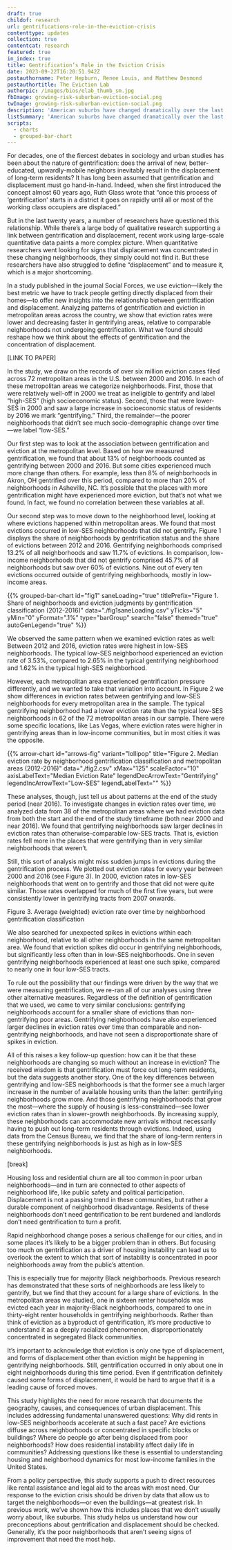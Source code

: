 ```yaml
---
draft: true
childof: research
url: gentrifications-role-in-the-eviction-crisis
contenttype: updates
collection: true
contentcat: research
featured: true
in_index: true
title: Gentrification’s Role in the Eviction Crisis
date: 2023-09-22T16:20:51.942Z
postauthorname: Peter Hepburn, Renee Louis, and Matthew Desmond
postauthortitle: The Eviction Lab
authorpic: /images/bios/elab_thumb_sm.jpg
fbImage: growing-risk-suburban-eviction-social.png
twImage: growing-risk-suburban-eviction-social.png
description: 'American suburbs have changed dramatically over the last several decades. Over time, they’ve become poorer, more diverse, and the site of a growing share of eviction cases.'
listSummary: 'American suburbs have changed dramatically over the last several decades. Over time, they’ve become poorer, more diverse, and the site of a growing share of eviction cases.'
scripts:
  - charts
  - grouped-bar-chart
---
```

<style>
  #fig3-mfr .chart__bar.mfr_hi {
    fill: var(--c1);
  }
  
  #fig3-mfr .chart__bar.mfr_20 {
    fill: var(--c2);
  }
  
</style>

<span class="dropcap green">F</span>or decades, one of the fiercest debates in sociology and urban studies has been about the nature of gentrification: does the arrival of new, better-educated, upwardly-mobile  neighbors inevitably result in the displacement of long-term residents? It has long been assumed that gentrification and displacement must go hand-in-hand. Indeed, when she first introduced the concept almost 60 years ago,  Ruth Glass wrote that “once this process of ‘gentrification’ starts in a district it goes on rapidly until all or most of the working class occupiers are displaced.”

But in the last twenty years, a number of researchers have questioned this relationship. While there’s a large body of qualitative research supporting a link between gentrification and displacement, recent work using large-scale quantitative data paints a more complex picture. When quantitative researchers went looking for signs that displacement was concentrated in these changing neighborhoods, they simply could not find it. But these researchers have also struggled to define “displacement” and to measure it, which is a major shortcoming.  

In a study published in the journal Social Forces, we use eviction—likely the best metric we have to track people getting directly displaced from their homes—to offer new insights into the relationship between gentrification and displacement. Analyzing patterns of gentrification and eviction in metropolitan areas across the country, we show that eviction rates were lower and decreasing faster in gentrifying areas, relative to comparable neighborhoods not undergoing gentrification. What we found should reshape how we think about the effects of gentrification and the concentration of displacement. 

[LINK TO PAPER]

In the study, we draw on the records of over six million eviction cases filed across 72 metropolitan areas in the U.S. between 2000 and 2016. In each of these metropolitan areas we categorize neighborhoods. First, those that were relatively well-off in 2000 we treat as ineligible to gentrify and label “high-SES” (high socioeconomic status). Second, those that were lower-SES in 2000 and saw a large increase in socioeconomic status of residents by 2016 we mark “gentrifying.” Third, the remainder—the poorer neighborhoods that didn’t see much socio-demographic change over time—we label “low-SES.” 

Our first step was to look at the association between gentrification and eviction at the metropolitan level. Based on how we measured gentrification, we found that about 13% of neighborhoods counted as gentrifying between 2000 and 2016. But some cities experienced much more change than others. For example, less than 8% of neighborhoods in Akron, OH gentrified over this period, compared to more than 20% of neighborhoods in Asheville, NC. It’s possible that the places with more gentrification might have experienced more eviction, but that’s not what we found. In fact, we found no correlation between these variables at all. 

Our second step was to move down to the neighborhood level, looking at where evictions happened within metropolitan areas. We found that most evictions occurred in low-SES neighborhoods that did not gentrify. Figure 1 displays the share of neighborhoods by gentrification status and the share of evictions between 2012 and 2016. Gentrifying neighborhoods comprised 13.2% of all neighborhoods and saw 11.7% of evictions. In comparison, low-income neighborhoods that did not gentrify comprised 45.7% of all neighborhoods but saw over 60% of evictions. Nine out of every ten evictions occurred outside of gentrifying neighborhoods, mostly in low-income areas.

{{% grouped-bar-chart 
  id="fig1" 
  saneLoading="true"
  titlePrefix="Figure 1. Share of neighborhoods and eviction judgments by gentrification classification (2012-2016)" 
  data="./fig1saneLoading.csv" 
  yTicks="5" 
  yMin="0"
  yFormat=".1%" 
  type="barGroup" 
  search="false" 
  themed="true"
  autoGenLegend="true"
%}}

We observed the same pattern when we examined eviction rates as well: Between 2012 and 2016, eviction rates were highest in low-SES neighborhoods. The typical low-SES neighborhood experienced an eviction rate of 3.53%, compared to 2.65% in the typical gentrifying neighborhood and 1.62% in the typical high-SES neighborhood. 

However, each metropolitan area experienced gentrification pressure differently, and we wanted to take that variation into account. In Figure 2 we show differences in eviction rates between gentrifying and low-SES neighborhoods for every metropolitan area in the sample. The typical gentrifying neighborhood had a lower eviction rate than the typical low-SES neighborhoods in 62 of the 72 metropolitan areas in our sample. There were some specific locations, like Las Vegas, where eviction rates were higher in gentrifying areas than in low-income communities, but in most cities it was the opposite.

{{% arrow-chart
  id="arrows-fig"
  variant="lollipop"
  title="Figure 2. Median eviction rate by neighborhood gentrification classification and metropolitan areas (2012-2016)"
  data="./fig2.csv"
  xMax="125"
  scaleFactor="10"
  axisLabelText="Median Eviction Rate"
  legendDecArrowText="Gentrifying"
  legendIncArrowText="Low-SES"
  legendLabelText=""
%}}

These analyses, though, just tell us about patterns at the end of the study period (near 2016). To investigate changes in eviction rates over time, we analyzed data from 38 of the metropolitan areas where we had eviction data from both the start and the end of the study timeframe (both near 2000 and near 2016). We found that gentrifying neighborhoods saw larger declines in eviction rates than otherwise-comparable low-SES tracts. That is, eviction rates fell more in the places that were gentrifying than in very similar neighborhoods that weren’t.

Still, this sort of analysis might miss sudden jumps in evictions during the gentrification process. We plotted out eviction rates for every year between 2000 and 2016 (see Figure 3). In 2000, eviction rates in low-SES neighborhoods that went on to gentrify and those that did not were quite similar. Those rates overlapped for much of the first five years, but were consistently lower in gentrifying tracts from 2007 onwards. 

Figure 3. Average (weighted) eviction rate over time by neighborhood gentrification classification 


We also searched for unexpected spikes in evictions within each neighborhood, relative to all other neighborhoods in the same metropolitan area. We found that eviction spikes did occur in gentrifying neighborhoods, but significantly less often than in low-SES neighborhoods. One in seven gentrifying neighborhoods experienced at least one such spike, compared to nearly one in four low-SES tracts.

To rule out the possibility that our findings were driven by the way that we were measuring gentrification, we re-ran all of our analyses using three other alternative measures. Regardless of the definition of gentrification that we used, we came to very similar conclusions: gentrifying neighborhoods account for a smaller share of evictions than non-gentrifying poor areas. Gentrifying neighborhoods have also experienced larger declines in eviction rates over time than comparable and non-gentrifying neighborhoods, and have not seen a disproportionate share of spikes in eviction.

All of this raises a key follow-up question: how can it be that these neighborhoods are changing so much without an increase in eviction? The received wisdom is that gentrification must force out long-term residents, but the data suggests another story. One of the key differences between gentrifying and low-SES neighborhoods is that the former see a much larger increase in the number of available housing units than the latter: gentrifying neighborhoods grow more. And those gentrifying neighborhoods that grow the most—where the supply of housing is less-constrained—see lower eviction rates than in slower-growth neighborhoods. By increasing supply, these neighborhoods can accommodate new arrivals without necessarily having to push out long-term residents through evictions. Indeed, using data from the Census Bureau, we find that the share of long-term renters in these gentrifying neighborhoods is just as high as in low-SES neighborhoods. 

[break]

Housing loss and residential churn are all too common in poor urban neighborhoods—and in turn are connected to other aspects of neighborhood life, like public safety and political participation. Displacement is not a passing trend in these communities, but rather a durable component of neighborhood disadvantage. Residents of these neighborhoods don’t need gentrification to be rent burdened and landlords don’t need gentrification to turn a profit. 

Rapid neighborhood change poses a serious challenge for our cities, and in some places it’s likely to be a bigger problem than in others. But focusing too much on gentrification as a driver of housing instability can lead us to overlook the extent to which that sort of instability is concentrated in poor neighborhoods away from the public’s attention.

This is especially true for majority Black neighborhoods. Previous research has demonstrated that these sorts of neighborhoods are less likely to gentrify, but we find that they account for a large share of evictions. In the metropolitan areas we studied, one in sixteen renter households was evicted each year in majority-Black neighborhoods, compared to one in thirty-eight renter households in gentrifying neighborhoods. Rather than think of eviction as a byproduct of gentrification, it’s more productive to understand it as a deeply racialized phenomenon, disproportionately concentrated in segregated Black communities.

It’s important to acknowledge that eviction is only one type of displacement, and forms of displacement other than eviction might be happening in gentrifying neighborhoods. Still, gentrification occurred in only about one in eight neighborhoods during this time period. Even if gentrification definitely caused some forms of displacement, it would be hard to argue that it is a leading cause of forced moves. 

This study highlights the need for more research that documents the geography, causes, and consequences of urban displacement. This includes addressing fundamental unanswered questions: Why did rents in low-SES neighborhoods accelerate at such a fast pace? Are evictions diffuse across neighborhoods or concentrated in specific blocks or buildings? Where do people go after being displaced from poor neighborhoods? How does residential instability affect daily life in communities? Addressing questions like these is essential to understanding housing and neighborhood dynamics for most low-income families in the United States.
 
From a policy perspective, this study supports a push to direct resources like rental assistance and legal aid to the areas with most need. Our response to the eviction crisis should be driven by data that allow us to target the neighborhoods—or even the buildings—at greatest risk. In previous work, we’ve shown how this includes places that we don’t usually worry about, like suburbs. This study helps us understand how our preconceptions about gentrification and displacement should be checked. Generally, it’s the poor neighborhoods that aren’t seeing signs of improvement that need the most help.
